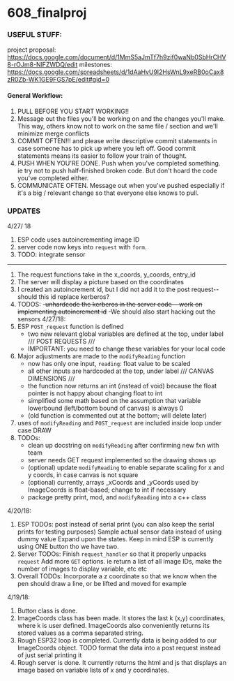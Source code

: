 # 608_finalproj

### USEFUL STUFF:

project proposal: https://docs.google.com/document/d/1MmS5aJmTf7h9zif0waNb0SbHrCHV8-rOJm8-NlFZWDQ/edit
milestones: https://docs.google.com/spreadsheets/d/1dAaHvU9l2HsWnL9xeRB0oCax8zR0Zb-WK1GE9FGS7pE/edit#gid=0

#### General Workflow:
1. PULL BEFORE YOU START WORKING!!
2. Message out the files you'll be working on and the changes you'll make.
   This way, others know not to work on the same file / section and we'll minimize merge conflicts
3. COMMIT OFTEN!!! and please write descriptive commit statements in case someone has to pick up where you left off.
   Good commit statements means its easier to follow your train of thought.
4. PUSH WHEN YOU'RE DONE. 
   Push when you've completed something. ie try not to push half-finished broken code.
   But don't hoard the code you've completed either. 
5. COMMUNICATE OFTEN. Message out when you've pushed especially if it's a big / relevant change
   so that everyone else knows to pull.

### UPDATES

4/27/ 18

1. ESP code uses autoincrementing image ID
2. server code now keys into `request` with `form`.
3. TODO: integrate sensor
-------------------
1. The request functions take in the x_coords, y_coords, entry_id
2. The server will display a picture based on the coordinates
3. I created an autoincrement id, but I did not add it to the post request-- should this id replace kerberos?
4. TODOS:
    -~~unhardcode the kerberos in the server code-- work on implementing autoincrement id~~
    -We should also start hacking out the sensors
4/27/18:
1. ESP `POST_request` function is defined
	- two new relevant global variables are defined at the top, under label /// POST REQUESTS ///
	- IMPORTANT: you need to change these variables for your local code
2. Major adjustments are made to the `modifyReading` function
	- now has only one input, `reading`: float value to be scaled
	- all other inputs are hardcoded at the top, under label /// CANVAS DIMENSIONS ///
	- the function now returns an int (instead of void) because the float pointer is not happy about changing float to int
	- simplified some math based on the assumption that variable lowerbound (left/bottom bound of canvas) is always 0
	- (old function is commented out at the bottom; will delete later)
3. uses of `modifyReading` and `POST_request` are included inside loop under case DRAW
4. TODOs:
	- clean up docstring on `modifyReading` after confirming new fxn with team
	- server needs GET request implemented so the drawing shows up
	- (optional) update `modifyReading` to enable separate scaling for x and y coords, in case canvas is not square
	- (optional) currently, arrays _xCoords and _yCoords used by ImageCoords is float-based; change to int if necessary
	- package pretty print, mod, and `modifyReading` into a c++ class

4/20/18:

1. ESP TODOs:
   post instead of serial print (you can also keep the serial prints for testing purposes)
   Sample actual sensor data instead of using dummy value
   Expand upon the states. Keep in mind ESP is currently using ONE button tho we have two.
2. Server TODOs:
   Finish `request_handler` so that it properly unpacks `request` 
   Add more `GET` options. ie return a list of all image IDs, make the number of images to display variable, etc etc
3. Overall TODOs:
   Incorporate a z coordinate so that we know when the pen should draw a line, or
   be lifted and moved for example

4/19/18:
1. Button class is done.
2. ImageCoords class has been made. It stores the last k (x,y) coordinates, where k is user defined. 
   ImageCoords also conveniently returns its stored values as a comma separated string.
3. Rough ESP32 loop is completed. 
   Currently data is being added to our ImageCoords object. TODO format the data into a post request instead of just serial printing it
4. Rough server is done. It currently returns the html and js that displays an image
   based on variable lists of x and y coordinates.
